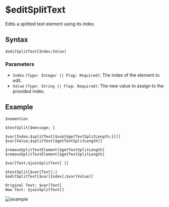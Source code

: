 # $editSplitText
Edits a splitted text element using its index.

## Syntax
```
$editSplitText[Index;Value]
```

### Parameters
- `Index` `(Type: Integer || Flag: Required)`: The index of the element to edit.
- `Value` `(Type: String || Flag: Required)`: The new value to assign to the provided index.

## Example
```
$nomention

$textSplit[$message; ]

$var[Index;$splitText[$sub[$getTextSplitLength;1]]]
$var[Value;$splitText[$getTextSplitLength]]

$removeSplitTextElement[$getTextSplitLength]
$removeSplitTextElement[$getTextSplitLength]

$var[Text;$joinSplitText[ ]]

$textSplit[$var[Text];]
$editSplitText[$var[Index];$var[Value]]

Original Text: $var[Text]
New Text: $joinSplitText[]
```
![example](https://user-images.githubusercontent.com/95774950/202880969-9ce5041a-cc6c-4bd2-a275-76e9d80be5b5.png)
